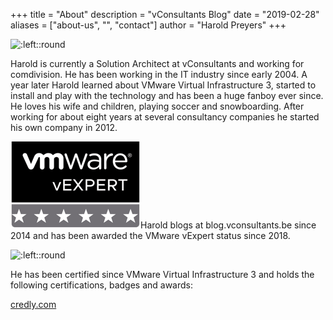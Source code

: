 +++
title = "About"
description = "vConsultants Blog"
date = "2019-02-28"
aliases = ["about-us", "", "contact"]
author = "Harold Preyers"
+++


![:left::round](https://en.gravatar.com/userimage/24535676/9f7eef200a6a333f99268ce98cc7d65b.jpeg?size=128)

Harold is currently a Solution Architect at vConsultants and working for comdivision. He has been working in the IT industry since early 2004. A year later Harold learned about VMware Virtual Infrastructure 3, started to install and play with the technology and has been a huge fanboy ever since. He loves his wife and children, playing soccer and snowboarding. After working for about eight years at several consultancy companies he started his own company in 2012.

![:left](/images/vexpert-badge-stars-small.png)Harold blogs at blog.vconsultants.be since 2014 and has been awarded the VMware vExpert status since 2018.

![:left::round](https://vexpert.vmware.com/images/vexpert-application-modernization-2023-badge.png)

He has been certified since VMware Virtual Infrastructure 3 and holds the following certifications, badges and awards:

[credly.com](https://en.gravatar.com/userimage/24535676/9f7eef200a6a333f99268ce98cc7d65b.jpeg?size=128)